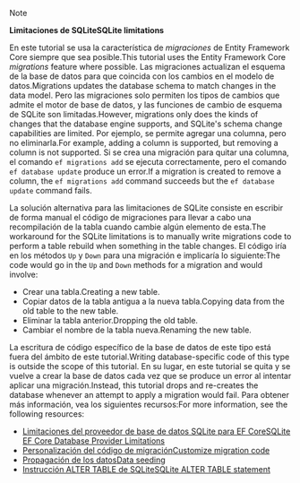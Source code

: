 > [!NOTE]
> 
> <span data-ttu-id="941f7-101">**Limitaciones de SQLite**</span><span class="sxs-lookup"><span data-stu-id="941f7-101">**SQLite limitations**</span></span>
>
> <span data-ttu-id="941f7-102">En este tutorial se usa la característica de *migraciones* de Entity Framework Core siempre que sea posible.</span><span class="sxs-lookup"><span data-stu-id="941f7-102">This tutorial uses the Entity Framework Core *migrations* feature where possible.</span></span> <span data-ttu-id="941f7-103">Las migraciones actualizan el esquema de la base de datos para que coincida con los cambios en el modelo de datos.</span><span class="sxs-lookup"><span data-stu-id="941f7-103">Migrations updates the database schema to match changes in the data model.</span></span> <span data-ttu-id="941f7-104">Pero las migraciones solo permiten los tipos de cambios que admite el motor de base de datos, y las funciones de cambio de esquema de SQLite son limitadas.</span><span class="sxs-lookup"><span data-stu-id="941f7-104">However, migrations only does the kinds of changes that the database engine supports, and SQLite's schema change capabilities are limited.</span></span> <span data-ttu-id="941f7-105">Por ejemplo, se permite agregar una columna, pero no eliminarla.</span><span class="sxs-lookup"><span data-stu-id="941f7-105">For example, adding a column is supported, but removing a column is not supported.</span></span> <span data-ttu-id="941f7-106">Si se crea una migración para quitar una columna, el comando `ef migrations add` se ejecuta correctamente, pero el comando `ef database update` produce un error.</span><span class="sxs-lookup"><span data-stu-id="941f7-106">If a migration is created to remove a column, the `ef migrations add` command succeeds but the `ef database update` command fails.</span></span> 
>
> <span data-ttu-id="941f7-107">La solución alternativa para las limitaciones de SQLite consiste en escribir de forma manual el código de migraciones para llevar a cabo una recompilación de la tabla cuando cambie algún elemento de esta.</span><span class="sxs-lookup"><span data-stu-id="941f7-107">The workaround for the SQLite limitations is to manually write migrations code to perform a table rebuild when something in the table changes.</span></span> <span data-ttu-id="941f7-108">El código iría en los métodos `Up` y `Down` para una migración e implicaría lo siguiente:</span><span class="sxs-lookup"><span data-stu-id="941f7-108">The code would go in the `Up` and `Down` methods for a migration and would involve:</span></span>
>
> * <span data-ttu-id="941f7-109">Crear una tabla.</span><span class="sxs-lookup"><span data-stu-id="941f7-109">Creating a new table.</span></span>
> * <span data-ttu-id="941f7-110">Copiar datos de la tabla antigua a la nueva tabla.</span><span class="sxs-lookup"><span data-stu-id="941f7-110">Copying data from the old table to the new table.</span></span>
> * <span data-ttu-id="941f7-111">Eliminar la tabla anterior.</span><span class="sxs-lookup"><span data-stu-id="941f7-111">Dropping the old table.</span></span>
> * <span data-ttu-id="941f7-112">Cambiar el nombre de la tabla nueva.</span><span class="sxs-lookup"><span data-stu-id="941f7-112">Renaming the new table.</span></span>
>
> <span data-ttu-id="941f7-113">La escritura de código específico de la base de datos de este tipo está fuera del ámbito de este tutorial.</span><span class="sxs-lookup"><span data-stu-id="941f7-113">Writing database-specific code of this type is outside the scope of this tutorial.</span></span> <span data-ttu-id="941f7-114">En su lugar, en este tutorial se quita y se vuelve a crear la base de datos cada vez que se produce un error al intentar aplicar una migración.</span><span class="sxs-lookup"><span data-stu-id="941f7-114">Instead, this tutorial drops and re-creates the database whenever an attempt to apply a migration would fail.</span></span> <span data-ttu-id="941f7-115">Para obtener más información, vea los siguientes recursos:</span><span class="sxs-lookup"><span data-stu-id="941f7-115">For more information, see the following resources:</span></span>
>
> * [<span data-ttu-id="941f7-116">Limitaciones del proveedor de base de datos SQLite para EF Core</span><span class="sxs-lookup"><span data-stu-id="941f7-116">SQLite EF Core Database Provider Limitations</span></span>](/ef/core/providers/sqlite/limitations)
> * [<span data-ttu-id="941f7-117">Personalización del código de migración</span><span class="sxs-lookup"><span data-stu-id="941f7-117">Customize migration code</span></span>](/ef/core/managing-schemas/migrations/#customize-migration-code)
> * [<span data-ttu-id="941f7-118">Propagación de los datos</span><span class="sxs-lookup"><span data-stu-id="941f7-118">Data seeding</span></span>](/ef/core/modeling/data-seeding)
> * [<span data-ttu-id="941f7-119">Instrucción ALTER TABLE de SQLite</span><span class="sxs-lookup"><span data-stu-id="941f7-119">SQLite ALTER TABLE statement</span></span>](https://sqlite.org/lang_altertable.html)
